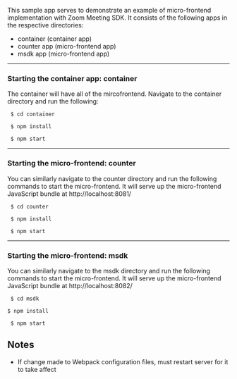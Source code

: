 This sample app serves to demonstrate an example of micro-frontend implementation with Zoom Meeting SDK. It consists of the following apps in the respective directories:

* container (container app)
* counter app (micro-frontend app)
* msdk app  (micro-frontend app)
---

### Starting the container app: container
The container will have all of the mircofrontend. Navigate to the container directory and run the following:

```
 $ cd container 
 
 $ npm install
 
 $ npm start 

```
---

### Starting the micro-frontend: counter
You can similarly navigate to the counter directory and run the following commands to start the micro-frontend. It will serve up the micro-frontend JavaScript bundle at http://localhost:8081/

```
 $ cd counter 
 
 $ npm install
 
 $ npm start 
```
---
### Starting the micro-frontend: msdk 
You can similarly navigate to the msdk directory and run the following commands to start the micro-frontend. It will serve up the micro-frontend JavaScript bundle at http://localhost:8082/

```
 $ cd msdk  
 
$ npm install
 
 $ npm start 
```


## Notes
* If change made to Webpack configuration files, must restart server for it to take affect